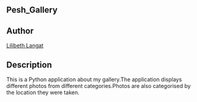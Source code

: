 ## Pesh_Gallery
## Author
[Lilibeth Langat](https://github.com/lavylipesh/Pesh_Gallery)
## Description
This is a Python application about my gallery.The application displays different photos from different categories.Photos are also categorised by the location they were taken.
